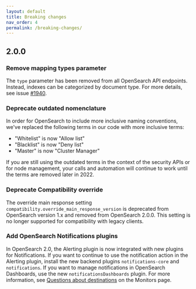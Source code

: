 ```yaml
---
layout: default
title: Breaking changes
nav_order: 4
permalink: /breaking-changes/
---
```


## 2.0.0

### Remove mapping types parameter

The `type` parameter has been removed from all OpenSearch API endpoints. Instead, indexes can be categorized by document type. For more details, see issue [#1940](https://github.com/opensearch-project/opensearch/issues/1940).

### Deprecate outdated nomenclature 

In order for OpenSearch to include more inclusive naming conventions, we've replaced the following terms in our code with more inclusive terms:

- "Whitelist" is now "Allow list"
- "Blacklist" is now "Deny list"
- "Master" is now "Cluster Manager"

If you are still using the outdated terms in the context of the security APIs or for node management, your calls and automation will continue to work until the terms are removed later in 2022. 

### Deprecate Compatibility override

The override main response setting `compatibility.override_main_response_version` is deprecated from OpenSearch version 1.x and removed from OpenSearch 2.0.0. This setting is no longer supported for compatibility with legacy clients.

### Add OpenSearch Notifications plugins

In OpenSearch 2.0, the Alerting plugin is now integrated with new plugins for Notifications. If you want to continue to use the notification action in the Alerting plugin, install the new backend plugins `notifications-core` and `notifications`. If you want to manage notifications in OpenSearch Dashboards, use the new `notificationsDashboards` plugin. For more information, see [Questions about destinations]({{site.url}}{{site.baseurl}}/monitoring-plugins/alerting/monitors#questions-about-destinations) on the Monitors page.